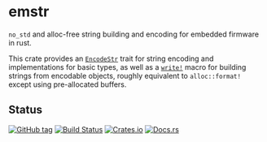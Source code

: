 # emstr

`no_std` and alloc-free string building and encoding for embedded firmware in rust.

This crate provides an [`EncodeStr`]() trait for string encoding and implementations for basic types, as well as a [`write!`]() macro for building strings from encodable objects, roughly equivalent to `alloc::format!` except using pre-allocated buffers.

## Status

[![GitHub tag](https://img.shields.io/github/tag/ryankurte/emstr.svg)](https://github.com/ryankurte/emstr)
[![Build Status](https://github.com/ryankurte/emstr/actions/workflows/rust.yml/badge.svg)](https://github.com/ryankurte/emstr/actions/workflows/rust.yml)
[![Crates.io](https://img.shields.io/crates/v/emstr.svg)](https://crates.io/crates/emstr)
[![Docs.rs](https://docs.rs/emstr/badge.svg)](https://docs.rs/emstr)
